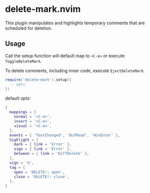 # delete-mark.nvim

This plugin manipulates and highlights temporary comments that are scheduled for deletion.

## Usage

Call the setup function will default map to `<C-e>` or execute `ToggleDeleteMark`.

To delete comments, including inner code, execute `EjectDeleteMark`.

```lua
require('delete-mark').setup({
  -- opts
})
```

default opts:

```lua
{
  mappings = {
    normal = '<C-e>',
    insert = '<C-e>',
    visual = '<C-e>',
  },
  events = { 'TextChanged', 'BufRead', 'WinEnter' },
  highlight = {
    mark = { link = 'Error' },
    sign = { link = 'Error' },
    between = { link = 'DiffDelete' },
  },
  sign = 'X',
  tag = {
    open = 'DELETE!: open',
    close = 'DELETE!: close',
  },
}
```
